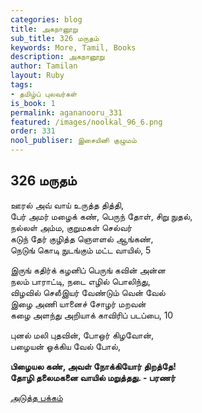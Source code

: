 ```yaml
---
categories: blog
title: அகநானூறு
sub_title: 326 மருதம்
keywords: More, Tamil, Books
description: அகநானூறு
author: Tamilan
layout: Ruby
tags:
- தமிழ்ப் புலவர்கள்
is_book: 1
permalink: agananooru_331
featured: /images/noolkal_96_6.png
order: 331
nool_publiser: இசையினி குழுமம்
---
```



## 326 மருதம்

ஊரல் அவ் வாய் உருத்த தித்தி,  
பேர் அமர் மழைக் கண், பெருந் தோள், சிறு நுதல்,  
நல்லள் அம்ம, குறுமகள் செல்வர்  
கடுந் தேர் குழித்த ஞௌளல் ஆங்கண்,  
நெடுங் கொடி நுடங்கும் மட்ட வாயில், 5

இருங் கதிர்க் கழனிப் பெருங் கவின் அன்ன  
நலம் பாராட்டி, நடை எழில் பொலிந்து,  
விழவில் செலீஇயர் வேண்டும் வென் வேல்  
இழை அணி யானைச் சோழர் மறவன்  
கழை அளந்து அறியாக் காவிரிப் படப்பை, 10

புனல் மலி புதவின், போஒர் கிழவோன்,  
பழையன் ஓக்கிய வேல் போல்,

**பிழையல கண், அவள் நோக்கியோர் திறத்தே!  
தோழி தலைமகனை வாயில் மறுத்தது. - பரணர்**

[அடுத்த பக்கம்](agananooru_332)